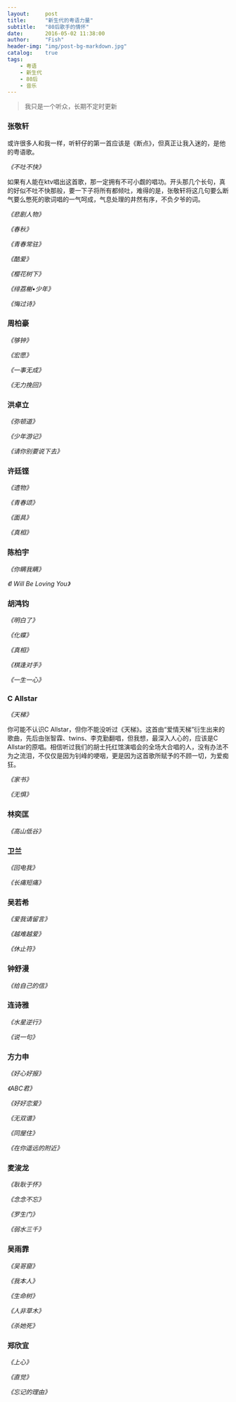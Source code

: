 ```yaml
---
layout:     post
title:      "新生代的粤语力量"
subtitle:   "80后歌手的情怀"
date:       2016-05-02 11:38:00
author:     "Fish"
header-img: "img/post-bg-markdown.jpg"
catalog:    true
tags:
    - 粤语
    - 新生代
    - 80后
    - 音乐
---
```


> 我只是一个听众，长期不定时更新

### **张敬轩**

或许很多人和我一样，听轩仔的第一首应该是《断点》，但真正让我入迷的，是他的粤语歌。

*《不吐不快》*

<script src="/js/jquery-1.7.2.min.js"></script>
<div id="player" style="display:none"></div>
<ul id="playlist"></ul>
<script type="text/javascript"> 
    (function($){
	// Settings
	var continous = true,
		autoplay = true,
		playlist = [
			{
				title: '不吐不快',
				mp3: '/music/butubukuai.mp3',
				content:'如果有人能在ktv唱出这首歌，那一定拥有不可小觑的唱功。开头那几个长句，真的好似不吐不快那般，要一下子将所有都倾吐，难得的是，张敬轩将这几句要么断气要么憋死的歌词唱的一气呵成，气息处理的井然有序，不负夕爷的词。',
				ogg: ''
			},
			{
				title: '悲剧人物',
				mp3: '/music/beijurenwu.mp3',
				content:'456',
				ogg: ''
			},
			{
				title: '城寨英雄',
				mp3: '/music/walls.mp3',
				content:'456',
				ogg: ''
			},
			{
				title: 'kimi',
				mp3: '/music/kimi.mp3',
				content:'456',
				ogg: ''
			},
			];

	// Load playlist
	for (var i=0; i<playlist.length; i++){
		var item = playlist[i];
		$('#playlist').append('<li>'+item.title+'</li>');
		$('#playlist').append(item.content);
	}

	var time = new Date(),
		currentTrack = 0,
		trigger = false,
		audio, isPlaying, playCounts;

	var play = function(){
		audio.play();
		isPlaying = true;
	}

	var pause = function(){
		audio.pause();
		isPlaying = false;
	}


	// Switch track
	var switchTrack = function(i){
		if (i < 0){
			track = currentTrack = playlist.length - 1;
		} else if (i >= playlist.length){
			track = currentTrack = 0;
		} else {
			track = i;
		}

		$('audio').remove();
		loadMusic(track);
		if (isPlaying == true) play();
	}

	// Fire when track ended
	var ended = function(){
		pause();
		audio.currentTime = 0;
		playCounts++;
		if (continous == true) isPlaying = true;
	}

	var beforeLoad = function(){
	var endVal = this.seekable && this.seekable.length ? this.seekable.end(0) : 0;
	$('.progress .loaded').css('width', (100 / (this.duration || 1) * endVal) +'%');
	}

	// Fire when track loaded completely
	var afterLoad = function(){
		if (autoplay == true) play();
	}

	// Load track
	var loadMusic = function(i){
		var item = playlist[i],
			newaudio = $('<audio>').html('<source src="'+item.mp3+'"><source src="'+item.ogg+'">').appendTo('#player');
		$('#playlist li').removeClass('playing').eq(i).addClass('playing');
		audio = newaudio[0];
		audio.addEventListener('progress', beforeLoad, false);
		audio.addEventListener('durationchange', beforeLoad, false);
		audio.addEventListener('canplay', afterLoad, false);
		audio.addEventListener('ended', ended, false);
	}

	loadMusic(currentTrack);
	$('#playlist li').each(function(i){
		var _i = i;
		$(this).on('click', function(){
			switchTrack(_i);
		});
	});

})(jQuery);
</script>

如果有人能在ktv唱出这首歌，那一定拥有不可小觑的唱功。开头那几个长句，真的好似不吐不快那般，要一下子将所有都倾吐，难得的是，张敬轩将这几句要么断气要么憋死的歌词唱的一气呵成，气息处理的井然有序，不负夕爷的词。

*《悲剧人物》*

*《春秋》*

*《青春常驻》*

*《酷爱》*

*《樱花树下》*

*《绯荔榭•少年》*

*《悔过诗》*

### **周柏豪**

*《够钟》*

*《宏愿》*

*《一事无成》*

*《无力挽回》*

### **洪卓立**

*《弥顿道》*

*《少年游记》*

*《请你别要说下去》*

### **许廷铿**

*《遗物》*

*《青春颂》*

*《面具》*

*《真相》*

### **陈柏宇**

*《你瞒我瞒》*

*《I Will Be Loving You》*

### **胡鸿钧**

*《明白了》*

*《化蝶》*

*《真相》*

*《棋逢对手》*

*《一生一心》*

### **C Allstar**

*《天梯》*

你可能不认识C Allstar，但你不能没听过《天梯》。这首由“爱情天梯”衍生出来的歌曲，先后由张智霖、twins、李克勤翻唱，但我想，最深入人心的，应该是C Allstar的原唱。相信听过我们的胡士托红馆演唱会的全场大合唱的人，没有办法不为之流泪，不仅仅是因为钊峰的哽咽，更是因为这首歌所赋予的不顾一切，为爱痴狂。

*《家书》*

*《无惧》*

### **林奕匡**

*《高山低谷》*

### **卫兰**

*《回电我》*

*《长痛短痛》*

### **吴若希**

*《爱我请留言》*

*《越难越爱》*

*《休止符》*

### **钟舒漫**

*《给自己的信》*

### **连诗雅**

*《水星逆行》*

*《说一句》*

### **方力申**

*《好心好报》*

*《ABC君》*

*《好好恋爱》*

*《无双谱》*

*《同屋住》*

*《在你遥远的附近》*

### **麦浚龙**

*《耿耿于怀》*

*《念念不忘》*

*《罗生门》*

*《弱水三千》*

### **吴雨霏**

*《吴哥窟》*

*《我本人》*

*《生命树》*

*《人非草木》*

*《杀她死》*

### **郑欣宜**

*《上心》*

*《直觉》*

*《忘记的理由》*

